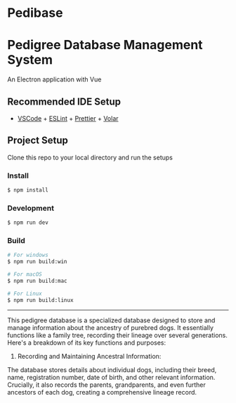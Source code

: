 # Pedibase

# Pedigree Database Management System

An Electron application with Vue

## Recommended IDE Setup

- [VSCode](https://code.visualstudio.com/) + [ESLint](https://marketplace.visualstudio.com/items?itemName=dbaeumer.vscode-eslint) + [Prettier](https://marketplace.visualstudio.com/items?itemName=esbenp.prettier-vscode) + [Volar](https://marketplace.visualstudio.com/items?itemName=Vue.volar)

## Project Setup
Clone this repo to your local directory and run the setups

### Install

```bash
$ npm install
```

### Development

```bash
$ npm run dev
```

### Build

```bash
# For windows
$ npm run build:win

# For macOS
$ npm run build:mac

# For Linux
$ npm run build:linux
```
-------
This pedigree database is a specialized database designed to store and manage information about the ancestry of purebred dogs. It essentially functions like a family tree, recording their lineage over several generations. Here's a breakdown of its key functions and purposes:

1. Recording and Maintaining Ancestral Information:

The database stores details about individual dogs, including their breed, name, registration number, date of birth, and other relevant information.
Crucially, it also records the parents, grandparents, and even further ancestors of each dog, creating a comprehensive lineage record.
